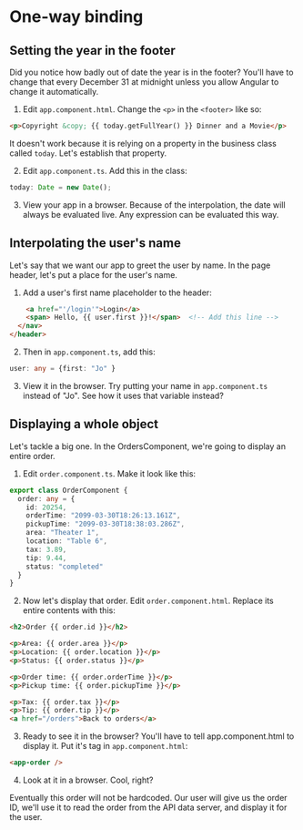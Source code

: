 
# One-way binding
<!-- Time: YYmin -->

## Setting the year in the footer
Did you notice how badly out of date the year is in the footer? You'll have to change that every December 31 at midnight unless you allow Angular to change it automatically.

1. Edit `app.component.html`. Change the `<p>` in the `<footer>` like so:
```html
<p>Copyright &copy; {{ today.getFullYear() }} Dinner and a Movie</p>
```

It doesn't work because it is relying on a property in the business class called `today`. Let's establish that property. 

2. Edit `app.component.ts`. Add this in the class:
```typescript
today: Date = new Date();
```

3. View your app in a browser. Because of the interpolation, the date will always be evaluated live. Any expression can be evaluated this way.

## Interpolating the user's name

Let's say that we want our app to greet the user by name. In the page header, let's put a place for the user's name. 

1. Add a user's first name placeholder to the header: 
```html
    <a href="'/login'">Login</a>
    <span> Hello, {{ user.first }}!</span>  <!-- Add this line -->
  </nav>
</header>
```

2. Then in `app.component.ts`, add this:
```typescript
user: any = {first: "Jo" }
```

3. View it in the browser. Try putting your name in `app.component.ts` instead of "Jo". See how it uses that variable instead?

## Displaying a whole object
Let's tackle a big one. In the OrdersComponent, we're going to display an entire order. 

1. Edit `order.component.ts`. Make it look like this:
```typescript
export class OrderComponent {
  order: any = {
    id: 20254,
    orderTime: "2099-03-30T18:26:13.161Z",
    pickupTime: "2099-03-30T18:38:03.286Z",
    area: "Theater 1",
    location: "Table 6",
    tax: 3.89,
    tip: 9.44,
    status: "completed"
  }
}
```

2. Now let's display that order. Edit `order.component.html`. Replace its entire contents with this:
```html
<h2>Order {{ order.id }}</h2>

<p>Area: {{ order.area }}</p>
<p>Location: {{ order.location }}</p>
<p>Status: {{ order.status }}</p>

<p>Order time: {{ order.orderTime }}</p>
<p>Pickup time: {{ order.pickupTime }}</p>

<p>Tax: {{ order.tax }}</p>
<p>Tip: {{ order.tip }}</p>
<a href="/orders">Back to orders</a>
```

3. Ready to see it in the browser? You'll have to tell app.component.html to display it. Put it's tag in `app.component.html`:
```html
<app-order />
```

4. Look at it in a browser. Cool, right?

Eventually this order will not be hardcoded. Our user will give us the order ID, we'll use it to read the order from the API data server, and display it for the user.
